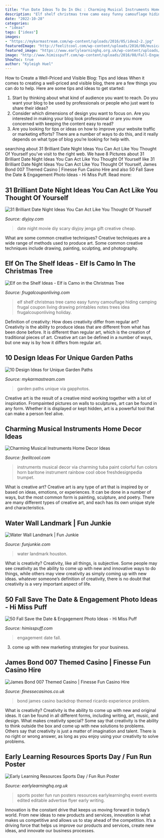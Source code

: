 ```yaml
---
title: "Fun Date Ideas To Do In Okc : Charming Musical Instruments Home Decor Ideas"
description: "Elf shelf christmas tree camo easy funny camouflage hiding camping frugal coupon living drawing printables notes trees idea frugalcouponliving holiday"
date: "2022-10-28"
categories:
- "ideas"
tags: ["ideas"]
images:
- "https://mykarmastream.com/wp-content/uploads/2016/05/idea2-2.jpg"
featuredImage: "http://feelitcool.com/wp-content/uploads/2016/08/musical-instruments-decor-ideas14.jpg"
featured_image: "https://www.earlylearninghq.org.uk/wp-content/uploads/2010/10/sports-day-prev.jpg"
image: "http://www.himisspuff.com/wp-content/uploads/2016/08/Fall-Engagement-Photo-Save-The-Date-Ideas-3.jpg"
ShowToc: true
author: "Kyleigh Huel"
---
```



How to Create a Well-Priced and Visible Blog: Tips and Ideas
When it comes to creating a well-priced and visible blog, there are a few things you can do to help. Here are some tips and ideas to get started: 
1. Start by thinking about what kind of audience you want to reach. Do you want your blog to be used by professionals or people who just want to share their ideas? 
2. Consider which dimensions of design you want to focus on. Are you interested in making your blog look professional or are you more concerned with keeping the content easy to read? 
3. Are you looking for tips or ideas on how to improve your website traffic or marketing efforts? There are a number of ways to do this, and it really depends on what type of blog you’re looking for help with. 

	

		
searching about 31 Brilliant Date Night Ideas You Can Act Like You Thought Of Yourself you've visit to the right web. We have 8 Pictures about 31 Brilliant Date Night Ideas You Can Act Like You Thought Of Yourself like 31 Brilliant Date Night Ideas You Can Act Like You Thought Of Yourself, James Bond 007 Themed Casino | Finesse Fun Casino Hire and also 50 Fall Save the Date &amp; Engagement Photo Ideas - Hi Miss Puff. Read more:
		
    
## 31 Brilliant Date Night Ideas You Can Act Like You Thought Of Yourself

<img loading=lazy src="http://diyjoy.com/wp-content/uploads/2017/01/Scary-Movie-Date-Night.jpg" onerror="this.onerror=null;this.src='https://tse3.mm.bing.net/th?id=OIP.j8GHjQXyTCObGsELzw3IdwHaKZ&amp;pid=15.1';" alt="31 Brilliant Date Night Ideas You Can Act Like You Thought Of Yourself">

_Source: diyjoy.com_

>date night movie diy scary diyjoy jenga gift creative cheap. 

	

What are some common creative techniques?
Creative techniques are a wide range of methods used to produce art. Some common creative techniques include drawing, painting, sculpting, and photography.

    
## Elf On The Shelf Ideas - Elf Is Camo In The Christmas Tree

<img loading=lazy src="http://cdn.frugalcouponliving.com/wp-content/uploads/2014/11/Elf-on-the-shelf-ideas-camo-frugal-coupon-living.jpg" onerror="this.onerror=null;this.src='https://tse2.mm.bing.net/th?id=OIP.7r37pjWjbchiaOhq1IXnjgHaLH&amp;pid=15.1';" alt="Elf on the Shelf Ideas - Elf is Camo in the Christmas Tree">

_Source: frugalcouponliving.com_

>elf shelf christmas tree camo easy funny camouflage hiding camping frugal coupon living drawing printables notes trees idea frugalcouponliving holiday. 

	

Definition of creativity: How does creativity differ from regular art?
Creativity is the ability to produce ideas that are different from what has been done before. It is different than regular art, which is the creation of traditional pieces of art. Creative art can be defined in a number of ways, but one way is by how it differs from regular art.

    
## 10 Design Ideas For Unique Garden Paths

<img loading=lazy src="https://mykarmastream.com/wp-content/uploads/2016/05/idea2-2.jpg" onerror="this.onerror=null;this.src='https://tse4.mm.bing.net/th?id=OIP.Gvl49LNVVwfSew4WfdwINwHaLG&amp;pid=15.1';" alt="10 Design Ideas for Unique Garden Paths">

_Source: mykarmastream.com_

>garden paths unique via gapphotos. 

	

Creative art is the result of a creative mind working together with a lot of inspiration. Frompainted pictures on walls to sculptures, art can be found in any form. Whether it is displayed or kept hidden, art is a powerful tool that can make a person feel alive.

    
## Charming Musical Instruments Home Decor Ideas

<img loading=lazy src="http://feelitcool.com/wp-content/uploads/2016/08/musical-instruments-decor-ideas14.jpg" onerror="this.onerror=null;this.src='https://tse3.mm.bing.net/th?id=OIP.43o3jDeSi0L42YxxJc-cowHaNd&amp;pid=15.1';" alt="Charming Musical Instruments Home Decor Ideas">

_Source: feelitcool.com_

>instruments musical decor via charming tuba paint colorful fun colors horn baritone instrument rainbow cool oboe freshdesignpedia trumpet. 

	

What is creative art?
Creative art is any type of art that is inspired by or based on ideas, emotions, or experiences. It can be done in a number of ways, but the most common form is painting, sculpture, and poetry. There are many different types of creative art, and each has its own unique style and characteristics.

    
## Water Wall Landmark | Fun Junkie

<img loading=lazy src="https://funjunkie.com/wp-content/uploads/2012/08/waterwall_3.jpg" onerror="this.onerror=null;this.src='https://tse1.mm.bing.net/th?id=OIP.ak3W0tVxyvD_k8vCEKA9ZwHaFj&amp;pid=15.1';" alt="Water Wall Landmark | Fun Junkie">

_Source: funjunkie.com_

>water landmark houston. 

	

What is creativity?
Creativity, like all things, is subjective. Some people may see creativity as the ability to come up with new and innovative ways to do things, while others may view creativity as simply coming up with new ideas. whatever someone’s definition of creativity, there is no doubt that creativity is a very important aspect of life.

    
## 50 Fall Save The Date &amp; Engagement Photo Ideas - Hi Miss Puff

<img loading=lazy src="http://www.himisspuff.com/wp-content/uploads/2016/08/Fall-Engagement-Photo-Save-The-Date-Ideas-3.jpg" onerror="this.onerror=null;this.src='https://tse2.mm.bing.net/th?id=OIP.LqJHCdDDo5TKXQiUzbwlugHaLH&amp;pid=15.1';" alt="50 Fall Save the Date &amp; Engagement Photo Ideas - Hi Miss Puff">

_Source: himisspuff.com_

>engagement date fall. 

	

3. come up with new marketing strategies for your business.

    
## James Bond 007 Themed Casino | Finesse Fun Casino Hire

<img loading=lazy src="http://www.finessecasinos.co.uk/wp-content/gallery/james-bond-theme-nights/james-bond-backdrop.jpg" onerror="this.onerror=null;this.src='https://tse4.mm.bing.net/th?id=OIP.YDR1I0K_MMqtpdlubP2_RQHaEK&amp;pid=15.1';" alt="James Bond 007 Themed Casino | Finesse Fun Casino Hire">

_Source: finessecasinos.co.uk_

>bond james casino backdrop themed ricardo experience problem. 

	

What is creativity?
Creativity is the ability to come up with new and original ideas. It can be found in all different forms, including writing, art, music, and design. What makes creativity special? Some say that creativity is the ability to think outside the box and come up with new solutions to problems. Others say that creativity is just a matter of imagination and talent. There is no right or wrong answer, as long as you enjoy using your creativity to solve problems.

    
## Early Learning Resources Sports Day / Fun Run Poster

<img loading=lazy src="https://www.earlylearninghq.org.uk/wp-content/uploads/2010/10/sports-day-prev.jpg" onerror="this.onerror=null;this.src='https://tse1.mm.bing.net/th?id=OIP.MOMjpcNxQa_IBH9mDIJpYgAAAA&amp;pid=15.1';" alt="Early Learning Resources Sports Day / Fun Run Poster">

_Source: earlylearninghq.org.uk_

>sports poster fun run posters resources earlylearninghq event events edited editable advertise flyer early writing. 

	

Innovation is the constant drive that keeps us moving forward in today’s world. From new ideas to new products and services, innovation is what makes us competitive and allows us to stay ahead of the competition. It’s a driving force that helps us improve our products and services, create new ideas, and innovate our business processes.

